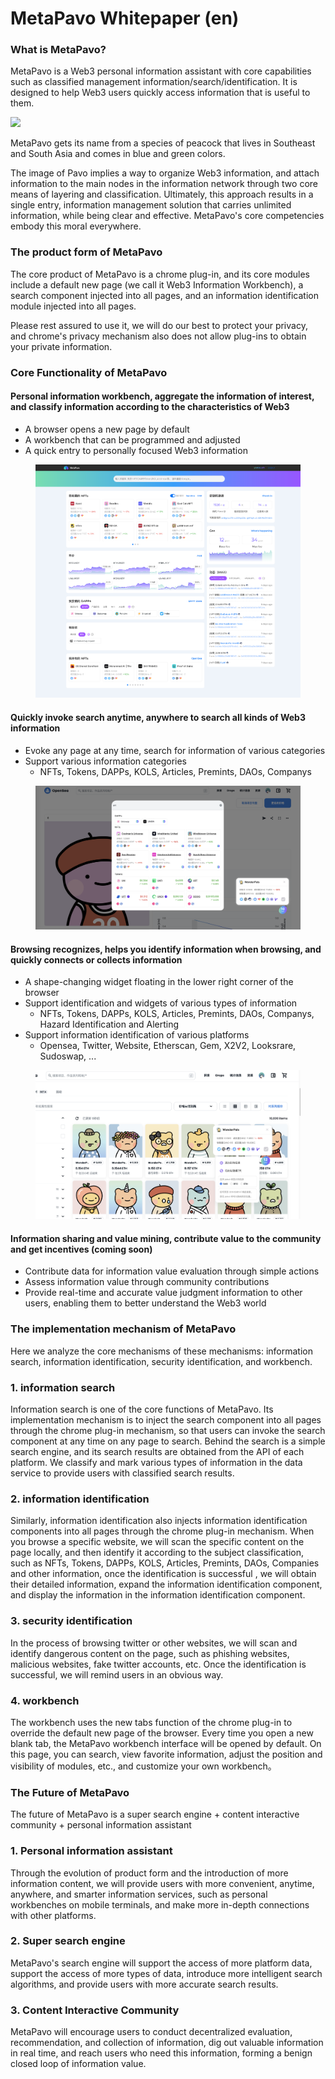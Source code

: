 # MetaPavo Whitepaper (en)

### What is MetaPavo?&#x20;

MetaPavo is a Web3 personal information assistant with core capabilities such as classified management information/search/identification. It is designed to help Web3 users quickly access information that is useful to them.

![](<.gitbook/assets/dreamstime\_xxl\_250002267 (2) (1).jpg>)

MetaPavo gets its name from a species of peacock that lives in Southeast and South Asia and comes in blue and green colors.&#x20;

The image of Pavo implies a way to organize Web3 information, and attach information to the main nodes in the information network through two core means of layering and classification. Ultimately, this approach results in a single entry, information management solution that carries unlimited information, while being clear and effective. MetaPavo's core competencies embody this moral everywhere.

### The product form of MetaPavo

The core product of MetaPavo is a chrome plug-in, and its core modules include a default new page (we call it Web3 Information Workbench), a search component injected into all pages, and an information identification module injected into all pages.&#x20;

Please rest assured to use it, we will do our best to protect your privacy, and chrome's privacy mechanism also does not allow plug-ins to obtain your private information.

### Core Functionality of MetaPavo

#### Personal information workbench, aggregate the information of interest, and classify information according to the characteristics of Web3

* A browser opens a new page by default&#x20;
* A workbench that can be programmed and adjusted&#x20;
* A quick entry to personally focused Web3 information

<figure><img src=".gitbook/assets/image (1).png" alt=""><figcaption></figcaption></figure>

#### Quickly invoke search anytime, anywhere to search all kinds of Web3 information

* Evoke any page at any time, search for information of various categories
* Support various information categories
  * NFTs, Tokens, DAPPs, KOLS, Articles, Premints, DAOs, Companys

<figure><img src=".gitbook/assets/image.png" alt=""><figcaption></figcaption></figure>

#### Browsing recognizes, helps you identify information when browsing, and quickly connects or collects information

* A shape-changing widget floating in the lower right corner of the browser
* Support identification and widgets of various types of information
  * NFTs, Tokens, DAPPs, KOLS, Articles, Premints, DAOs, Companys, Hazard Identification and Alerting
* Support information identification of various platforms
  * Opensea, Twitter, Website, Etherscan, Gem, X2V2, Looksrare, Sudoswap, ...

<figure><img src=".gitbook/assets/image (1) (1).png" alt=""><figcaption></figcaption></figure>

#### Information sharing and value mining, contribute value to the community and get incentives (coming soon)

* Contribute data for information value evaluation through simple actions
* Assess information value through community contributions
* Provide real-time and accurate value judgment information to other users, enabling them to better understand the Web3 world

### The implementation mechanism of MetaPavo

Here we analyze the core mechanisms of these mechanisms: information search, information identification, security identification, and workbench.

### 1. information search

Information search is one of the core functions of MetaPavo. Its implementation mechanism is to inject the search component into all pages through the chrome plug-in mechanism, so that users can invoke the search component at any time on any page to search. Behind the search is a simple search engine, and its search results are obtained from the API of each platform. We classify and mark various types of information in the data service to provide users with classified search results.

### 2. information identification

Similarly, information identification also injects information identification components into all pages through the chrome plug-in mechanism. When you browse a specific website, we will scan the specific content on the page locally, and then identify it according to the subject classification, such as NFTs, Tokens, DAPPs, KOLS, Articles, Premints, DAOs, Companies and other information, once the identification is successful , we will obtain their detailed information, expand the information identification component, and display the information in the information identification component.

### 3. security identification

In the process of browsing twitter or other websites, we will scan and identify dangerous content on the page, such as phishing websites, malicious websites, fake twitter accounts, etc. Once the identification is successful, we will remind users in an obvious way.

### 4. workbench

The workbench uses the new tabs function of the chrome plug-in to override the default new page of the browser. Every time you open a new blank tab, the MetaPavo workbench interface will be opened by default. On this page, you can search, view favorite information, adjust the position and visibility of modules, etc., and customize your own workbench。

### The Future of MetaPavo

The future of MetaPavo is a super search engine + content interactive community + personal information assistant

### 1. Personal information assistant

Through the evolution of product form and the introduction of more information content, we will provide users with more convenient, anytime, anywhere, and smarter information services, such as personal workbenches on mobile terminals, and make more in-depth connections with other platforms.

### 2. Super search engine

MetaPavo's search engine will support the access of more platform data, support the access of more types of data, introduce more intelligent search algorithms, and provide users with more accurate search results.

### 3. Content Interactive Community

MetaPavo will encourage users to conduct decentralized evaluation, recommendation, and collection of information, dig out valuable information in real time, and reach users who need this information, forming a benign closed loop of information value.

